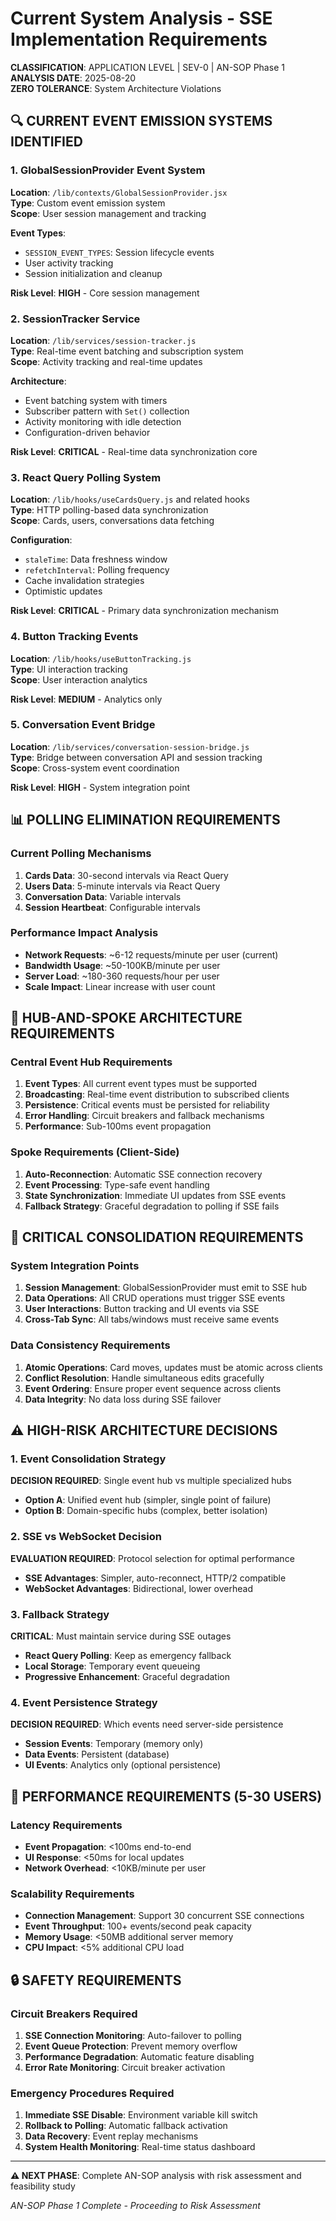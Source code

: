 # Current System Analysis - SSE Implementation Requirements

**CLASSIFICATION**: APPLICATION LEVEL | SEV-0 | AN-SOP Phase 1  
**ANALYSIS DATE**: 2025-08-20  
**ZERO TOLERANCE**: System Architecture Violations  

## 🔍 CURRENT EVENT EMISSION SYSTEMS IDENTIFIED

### 1. **GlobalSessionProvider Event System**
**Location**: `/lib/contexts/GlobalSessionProvider.jsx`  
**Type**: Custom event emission system  
**Scope**: User session management and tracking  

**Event Types**:
- `SESSION_EVENT_TYPES`: Session lifecycle events
- User activity tracking
- Session initialization and cleanup

**Risk Level**: **HIGH** - Core session management

### 2. **SessionTracker Service**
**Location**: `/lib/services/session-tracker.js`  
**Type**: Real-time event batching and subscription system  
**Scope**: Activity tracking and real-time updates  

**Architecture**:
- Event batching system with timers
- Subscriber pattern with `Set()` collection
- Activity monitoring with idle detection
- Configuration-driven behavior

**Risk Level**: **CRITICAL** - Real-time data synchronization core

### 3. **React Query Polling System**
**Location**: `/lib/hooks/useCardsQuery.js` and related hooks  
**Type**: HTTP polling-based data synchronization  
**Scope**: Cards, users, conversations data fetching  

**Configuration**:
- `staleTime`: Data freshness window
- `refetchInterval`: Polling frequency 
- Cache invalidation strategies
- Optimistic updates

**Risk Level**: **CRITICAL** - Primary data synchronization mechanism

### 4. **Button Tracking Events**
**Location**: `/lib/hooks/useButtonTracking.js`  
**Type**: UI interaction tracking  
**Scope**: User interaction analytics  

**Risk Level**: **MEDIUM** - Analytics only

### 5. **Conversation Event Bridge**
**Location**: `/lib/services/conversation-session-bridge.js`  
**Type**: Bridge between conversation API and session tracking  
**Scope**: Cross-system event coordination  

**Risk Level**: **HIGH** - System integration point

## 📊 POLLING ELIMINATION REQUIREMENTS

### Current Polling Mechanisms
1. **Cards Data**: 30-second intervals via React Query
2. **Users Data**: 5-minute intervals via React Query  
3. **Conversation Data**: Variable intervals
4. **Session Heartbeat**: Configurable intervals

### Performance Impact Analysis
- **Network Requests**: ~6-12 requests/minute per user (current)
- **Bandwidth Usage**: ~50-100KB/minute per user
- **Server Load**: ~180-360 requests/hour per user
- **Scale Impact**: Linear increase with user count

## 🎯 HUB-AND-SPOKE ARCHITECTURE REQUIREMENTS

### Central Event Hub Requirements
1. **Event Types**: All current event types must be supported
2. **Broadcasting**: Real-time event distribution to subscribed clients
3. **Persistence**: Critical events must be persisted for reliability
4. **Error Handling**: Circuit breakers and fallback mechanisms
5. **Performance**: Sub-100ms event propagation

### Spoke Requirements (Client-Side)
1. **Auto-Reconnection**: Automatic SSE connection recovery
2. **Event Processing**: Type-safe event handling
3. **State Synchronization**: Immediate UI updates from SSE events
4. **Fallback Strategy**: Graceful degradation to polling if SSE fails

## 🚨 CRITICAL CONSOLIDATION REQUIREMENTS

### System Integration Points
1. **Session Management**: GlobalSessionProvider must emit to SSE hub
2. **Data Operations**: All CRUD operations must trigger SSE events
3. **User Interactions**: Button tracking and UI events via SSE
4. **Cross-Tab Sync**: All tabs/windows must receive same events

### Data Consistency Requirements
1. **Atomic Operations**: Card moves, updates must be atomic across clients
2. **Conflict Resolution**: Handle simultaneous edits gracefully
3. **Event Ordering**: Ensure proper event sequence across clients
4. **Data Integrity**: No data loss during SSE failover

## ⚠️ HIGH-RISK ARCHITECTURE DECISIONS

### 1. **Event Consolidation Strategy**
**DECISION REQUIRED**: Single event hub vs multiple specialized hubs
- **Option A**: Unified event hub (simpler, single point of failure)
- **Option B**: Domain-specific hubs (complex, better isolation)

### 2. **SSE vs WebSocket Decision**
**EVALUATION REQUIRED**: Protocol selection for optimal performance
- **SSE Advantages**: Simpler, auto-reconnect, HTTP/2 compatible
- **WebSocket Advantages**: Bidirectional, lower overhead

### 3. **Fallback Strategy**
**CRITICAL**: Must maintain service during SSE outages
- **React Query Polling**: Keep as emergency fallback
- **Local Storage**: Temporary event queueing
- **Progressive Enhancement**: Graceful degradation

### 4. **Event Persistence Strategy**
**DECISION REQUIRED**: Which events need server-side persistence
- **Session Events**: Temporary (memory only)
- **Data Events**: Persistent (database)
- **UI Events**: Analytics only (optional persistence)

## 🎯 PERFORMANCE REQUIREMENTS (5-30 USERS)

### Latency Requirements
- **Event Propagation**: <100ms end-to-end
- **UI Response**: <50ms for local updates
- **Network Overhead**: <10KB/minute per user

### Scalability Requirements
- **Connection Management**: Support 30 concurrent SSE connections
- **Event Throughput**: 100+ events/second peak capacity
- **Memory Usage**: <50MB additional server memory
- **CPU Impact**: <5% additional CPU load

## 🔒 SAFETY REQUIREMENTS

### Circuit Breakers Required
1. **SSE Connection Monitoring**: Auto-failover to polling
2. **Event Queue Protection**: Prevent memory overflow
3. **Performance Degradation**: Automatic feature disabling
4. **Error Rate Monitoring**: Circuit breaker activation

### Emergency Procedures Required
1. **Immediate SSE Disable**: Environment variable kill switch
2. **Rollback to Polling**: Automatic fallback activation
3. **Data Recovery**: Event replay mechanisms
4. **System Health Monitoring**: Real-time status dashboard

---

**⚠️ NEXT PHASE**: Complete AN-SOP analysis with risk assessment and feasibility study

*AN-SOP Phase 1 Complete - Proceeding to Risk Assessment*